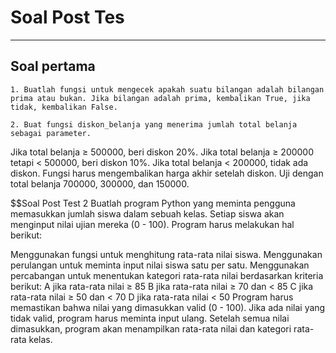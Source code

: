 # Soal Post Tes  
---
## Soal pertama 
    1. Buatlah fungsi untuk mengecek apakah suatu bilangan adalah bilangan prima atau bukan. Jika bilangan adalah prima, kembalikan True, jika tidak, kembalikan False.

    2. Buat fungsi diskon_belanja yang menerima jumlah total belanja sebagai parameter.
Jika total belanja ≥ 500000, beri diskon 20%.
Jika total belanja ≥ 200000 tetapi < 500000, beri diskon 10%.
Jika total belanja < 200000, tidak ada diskon.
Fungsi harus mengembalikan harga akhir setelah diskon.
Uji dengan total belanja 700000, 300000, dan 150000.

$$Soal Post Test 2
Buatlah program Python yang meminta pengguna memasukkan jumlah siswa dalam sebuah kelas. Setiap siswa akan menginput nilai ujian mereka (0 - 100). Program harus melakukan hal berikut:

Menggunakan fungsi untuk menghitung rata-rata nilai siswa.
Menggunakan perulangan untuk meminta input nilai siswa satu per satu.
Menggunakan percabangan untuk menentukan kategori rata-rata nilai berdasarkan kriteria berikut:
A jika rata-rata nilai ≥ 85
B jika rata-rata nilai ≥ 70 dan < 85
C jika rata-rata nilai ≥ 50 dan < 70
D jika rata-rata nilai < 50
Program harus memastikan bahwa nilai yang dimasukkan valid (0 - 100). Jika ada nilai yang tidak valid, program harus meminta input ulang.
Setelah semua nilai dimasukkan, program akan menampilkan rata-rata nilai dan kategori rata-rata kelas.
